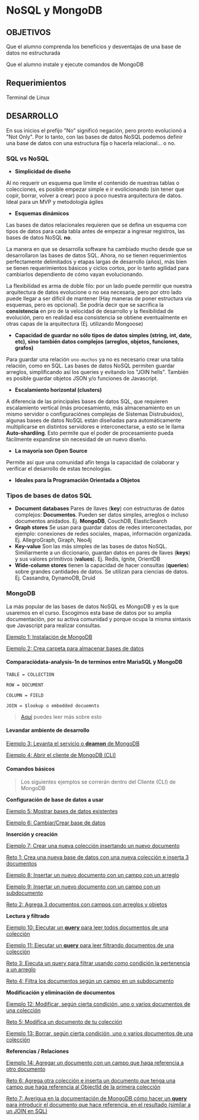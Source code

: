# NoSQL y MongoDB

## OBJETIVOS

Que el alumno comprenda los beneficios y desventajas de una base de datos no estructurada

Que el alumno instale y ejecute comandos de MongoDB

## Requerimientos

Terminal de Linux

## DESARROLLO

En sus inicios el prefijo "No" significó negación, pero pronto evolucionó a "Not Only". Por lo tanto, con las bases de datos NoSQL podemos definir una base de datos con una estructura fija o hacerla relacional... o no.

### SQL vs NoSQL

* **Simplicidad de diseño**

Al no requerir un esquema que limite el contenido de nuestras tablas o colecciones, es posible empezar simple e ir evolicionando \(sin tener que copir, borrar, volver a crear\) poco a poco nuestra arquitectura de datos. Ideal para un MVP y metodología ágiles

* **Esquemas dinámicos**

Las bases de datos relacionales requieren que se defina un esquema con tipos de datos para cada tabla antes de empezar a ingresar registros, las bases de datos NoSQL **no**.

La manera en que se desarrolla software ha cambiado mucho desde que se desarrollaron las bases de datos SQL. Ahora, no se tienen requerimientos perfectamente delimitados y etapas largas de desarrollo \(años\), más bien se tienen requerimientos básicos y ciclos cortos, por lo tanto agilidad para cambiarlos dependiento de cómo vayan evolucionando.

La flexibilidad es arma de doble filo: por un lado puede permitir que nuestra arquitectura de datos evolucione o no sea necesaria, pero por otro lado puede llegar a ser dificil de mantener \(Hay maneras de poner estructura via esquemas, pero es opcional\). Se podría decir que se sacrifica la **consistencia** en pro de la velocidad de desarrollo y la flexibilidad de evolución, pero en realidad esa consistencia se obtiene eventualmente en otras capas de la arquitectura \(Ej. utilizando Mongoose\)

* **Capacidad de guardar no sólo tipos de datos simples \(string, int, date, etc\), sino también datos complejos \(arreglos, objetos, funciones, grafos\)**

Para guardar una relación `uno-muchos` ya no es necesario crear una tabla relación, como en SQL. Las bases de datos NoSQL permiten guardar arreglos, simplificando así los queries y evitando los "JOIN hells". También es posible guardar objetos JSON y/o funciones de Javascript.

* **Escalamiento horizontal \(clusters\)**

A diferencia de las principales bases de datos SQL, que requieren escalamiento vertical \(más procesamiento, más almacenamiento en un mismo servidor o configuraciónes complejas de Sistemas Distrubuidos\), algunas bases de datos NoSQL están diseñadas para automáticamente multiplicarse en distintos servidores e interconectarse, a esto se le llama **Auto-shardiing**. Esto permite que el poder de procesamiento pueda fácilmente expandirse sin necesidad de un nuevo diseño.

* **La mayoría son Open Source**

Permite así que una comunidad afín tenga la capacidad de colaborar y verificar el desarrollo de estas tecnologías.

* **Ideales para la Programación Orientada a Objetos**

### Tipos de bases de datos SQL

* **Document databases** Pares de llaves \(**key**\) con estructuras de datos complejos: **Documentos**. Pueden ser datos simples, arreglos o incluso documentos anidados. Ej. **MongoDB**, CouchDB, ElasticSearch
* **Graph stores** Se usan para guardar datos de redes interconectadas, por ejemplo: conexiones de redes sociales, mapas, información organizada. Ej. AllegroGraph, Giraph, Neo4j
* **Key-value** Son las más simples de las bases de datos NoSQL. Similiarmente a un diccionario, guardan datos en pares de llaves \(**keys**\) y sus valores primitivos \(**values**\). Ej. Redis, Ignite, OrientDB
* **Wide-column stores** tienen la capacidad de hacer consultas \(**queries**\) sobre grandes cantidades de datos. Se utilizan para ciencias de datos. Ej. Cassandra, DynamoDB, Druid

### MongoDB

La más popular de las bases de datos NoSQL es MongoDB y es la que usaremos en el curso. Escogimos esta base de datos por su amplia documentación, por su activa comunidad y porque ocupa la misma sintaxis que Javascript para realizar consultas.

[Ejemplo 1: Instalación de MongoDB](ejemplo-01.md)

[Ejemplo 2: Crea carpeta para almacenar bases de datos](ejemplo-02.md)

#### Comparaciódata-analysis-1n de terminos entre MariaSQL y MongoDB

```text
TABLE = COLLECTION

ROW = DOCUMENT

COLUMN = FIELD

JOIN = $lookup o embedded docuemnts
```

> [Aquí](https://docs.mongodb.com/manual/reference/sql-comparison/) puedes leer más sobre esto

#### Levandar ambiente de desarrollo

[Ejemplo 3: Levanta el servicio o **deamon** de MongoDB](ejemplo-03.md)

[Ejemplo 4: Abrir el cliente de MongoDB \(CLI\)](ejemplo-04.md)

#### Comandos básicos

> Los siguientes ejemplos se correrán dentro del Cliente \(CLI\) de MongoDB

**Configuración de base de datos a usar**

[Ejemplo 5: Mostrar bases de datos existentes](ejemplo-05.md)

[Ejemplo 6: Cambiar/Crear base de datos](ejemplo-06.md)

**Inserción y creación**

[Ejemplo 7: Crear una nueva colección insertando un nuevo documento](ejemplo-07.md)

[Reto 1: Crea una nueva base de datos con una nueva colección e inserta 3 documentos](reto-01.md)

[Ejemplo 8: Insertar un nuevo documento con un campo con un arreglo](ejemplo-08.md)

[Ejemplo 9: Insertar un nuevo documento con un campo con un subdocumento](https://github.com/beduExpert/A2-Backend-Fundamentals-Expert/tree/b6372027b4f4c925d723a517f723b2e12085d98d/Sesion07-NoSQL/Ejemplo-9/README.md)

[Reto 2: Agrega 3 documentos con campos con arreglos y objetos](reto-02.md)

**Lectura y filtrado**

[Ejemplo 10: Ejecutar un **query** para leer todos documentos de una colección](ejemplo-10.md)

[Ejemplo 11: Ejecutar un **query** para leer filtrando documentos de una colección](ejemplo-11.md)

[Reto 3: Ejecuta un query para filtrar usando como condición la pertenencia a un arreglo](reto-03.md)

[Reto 4: Filtra los documentos según un campo en un subdocumento](reto-04.md)

**Modificación y eliminación de documentos**

[Ejemplo 12: Modificar, según cierta condición, uno o varios documentos de una colección](ejemplo-12.md)

[Reto 5: Modifica un documento de tu colección](reto-05.md)

[Ejemplo 13: Borrar, según cierta condición, uno o varios documentos de una colección](ejemplo-13.md)

**Referencias / Relaciones**

[Ejemplo 14: Agregar un documento con un campo que haga referencia a otro documento](ejemplo-14.md)

[Reto 6: Agrega otra colección e inserta un documento que tenga una campo que haga referencia al ObjectId de la primera colección](reto-06.md)

[Reto 7: Averigua en la documentación de MongoDB cómo hacer un **query** para introducir el documento que hace referencia, en el resultado \(similar a un JOIN en SQL\)](reto-07.md)

